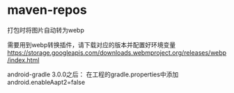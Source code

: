 # maven-repos
打包时将图片自动转为webp

需要用到webp转换插件，请下载对应的版本并配置好环境变量
https://storage.googleapis.com/downloads.webmproject.org/releases/webp/index.html

android-gradle 3.0.0之后：
在工程的gradle.properties中添加
android.enableAapt2=false
